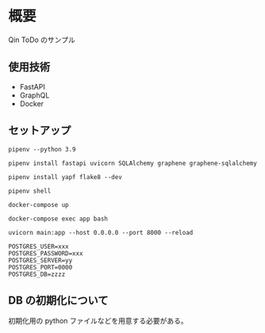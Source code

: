 # 概要

Qin ToDo のサンプル

## 使用技術

- FastAPI
- GraphQL
- Docker

## セットアップ

```shell
pipenv --python 3.9
```

```shell
pipenv install fastapi uvicorn SQLAlchemy graphene graphene-sqlalchemy
```

<!-- Pillow, graphene-file-upload -->

```shell
pipenv install yapf flake8 --dev
```

```shell
pipenv shell
```

```shell
docker-compose up
```

```shell
docker-compose exec app bash
```

```shell
uvicorn main:app --host 0.0.0.0 --port 8000 --reload
```

```/.env
POSTGRES_USER=xxx
POSTGRES_PASSWORD=xxx
POSTGRES_SERVER=yy
POSTGRES_PORT=0000
POSTGRES_DB=zzzz
```

## DB の初期化について

初期化用の python ファイルなどを用意する必要がある。
